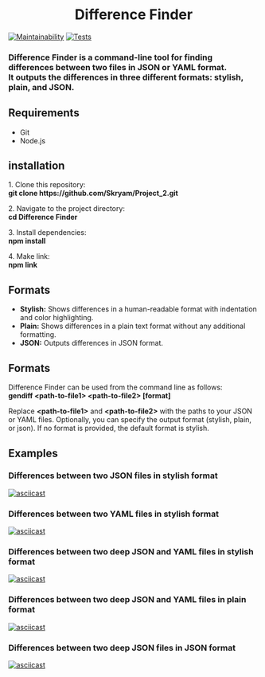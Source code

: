 <head>

<h1 align='center'>Difference Finder</h1>

[![Maintainability](https://api.codeclimate.com/v1/badges/81607be88b0d0eedcf2a/maintainability)](https://codeclimate.com/github/Skryam/Project_2/maintainability)
[![Tests](https://github.com/Skryam/Project_2/actions/workflows/main.yml/badge.svg)](https://github.com/Skryam/Project_2/actions/workflows/main.yml)

<h3 align="left">Difference Finder is a command-line tool for finding differences between two files in JSON or YAML format.<br>It outputs the differences in three different formats: stylish, plain, and JSON.</h3>
</head>
<body>
 <h2 aling="left">Requirements</h2>
   <ul>
     <li>Git</li>
     <li>Node.js</li>
   </ul>

   <h2 aling="left">installation</h2>
<p>1. Clone this repository:<br><strong>git clone https://github.com/Skryam/Project_2.git</strong></p>
<p>2. Navigate to the project directory:<br><strong>cd Difference Finder</strong></p>
<p>3. Install dependencies:<br><strong>npm install</strong></p>
<p>4. Make link:<br><strong>npm link</strong></p>

<h2 aling="left">Formats</h2>
<ul>
     <li><strong>Stylish:</strong> Shows differences in a human-readable format with indentation and color highlighting.
</li>
     <li><strong>Plain:</strong> Shows differences in a plain text format without any additional formatting.</li>
     <li><strong>JSON:</strong> Outputs differences in JSON format.</li>
   </ul>

<h2 aling="left">Formats</h2>
<p>Difference Finder can be used from the command line as follows:<br><strong>gendiff &ltpath-to-file1&gt &ltpath-to-file2&gt [format]</strong></p>
<p>Replace <strong>&ltpath-to-file1&gt</strong> and <strong>&ltpath-to-file2&gt</strong> with the paths to your JSON or YAML files. Optionally, you can specify the output format (stylish, plain, or json). If no format is provided, the default format is stylish.

<h2 aling="left">Examples</h2>

<h3>Differences between two JSON files in stylish format</h3>

[![asciicast](https://asciinema.org/a/4tc2JhHjnMylwXMqMUHW0jKjp.svg)](https://asciinema.org/a/4tc2JhHjnMylwXMqMUHW0jKjp)

<h3>Differences between two YAML files in stylish format</h3>

[![asciicast](https://asciinema.org/a/xwB0JuE2RpCiFAzyzoOv8rlUU.svg)](https://asciinema.org/a/xwB0JuE2RpCiFAzyzoOv8rlUU)

<h3>Differences between two deep JSON and YAML files in stylish format</h3>

[![asciicast](https://asciinema.org/a/zVAEGnze6rqLlsrAY4UwxphzK.svg)](https://asciinema.org/a/zVAEGnze6rqLlsrAY4UwxphzK)

<h3>Differences between two deep JSON and YAML files in plain format</h3>

[![asciicast](https://asciinema.org/a/bm9lLwznyAqkx0EPQvubgxPnv.svg)](https://asciinema.org/a/bm9lLwznyAqkx0EPQvubgxPnv)

<h3>Differences between two deep JSON files in JSON format</h3>

[![asciicast](https://asciinema.org/a/kppyZjhbLebVkFu0SGwlAW1Sn.svg)](https://asciinema.org/a/kppyZjhbLebVkFu0SGwlAW1Sn)
